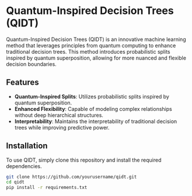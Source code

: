 # Quantum-Inspired Decision Trees (QIDT)

Quantum-Inspired Decision Trees (QIDT) is an innovative machine learning method that leverages principles from quantum computing to enhance traditional decision trees. This method introduces probabilistic splits inspired by quantum superposition, allowing for more nuanced and flexible decision boundaries.

## Features

- **Quantum-Inspired Splits**: Utilizes probabilistic splits inspired by quantum superposition.
- **Enhanced Flexibility**: Capable of modeling complex relationships without deep hierarchical structures.
- **Interpretability**: Maintains the interpretability of traditional decision trees while improving predictive power.

## Installation

To use QIDT, simply clone this repository and install the required dependencies.

```bash
git clone https://github.com/yourusername/qidt.git
cd qidt
pip install -r requirements.txt
